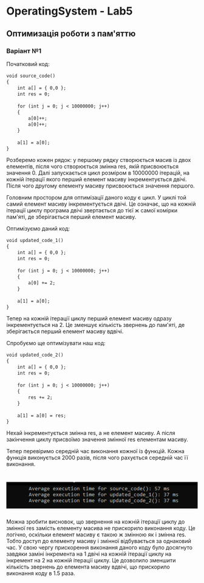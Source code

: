 # OperatingSystem - Lab5

##  Оптимизація роботи з пам'яттю

### Варіант №1 
Початковий код:
```
void source_code() 
{
    int a[] = { 0,0 };
    int res = 0;

    for (int j = 0; j < 10000000; j++)
    {
        a[0]++;
        a[0]++;
    }

    a[1] = a[0];
}
```

Розберемо кожен рядок: у першому рядку створюється масив із двох елементів, після чого створюється змінна res, якій присвоюється значення 0. Далі запускається цикл розміром в 10000000 ітерацій, на кожній ітерації якого перший елемент масиву інкрементується двічі. Після чого другому елементу масиву присвоюється значення першого. 

Головним простором для оптимізації даного коду є цикл. У циклі той самий елемент масиву інкрементується двічі. Це означає, що на кожній ітерації циклу програма двічі звертається до тієї ж самої комірки пам'яті, де зберігається перший елемент масиву.

Оптимізуємо даний код: 

```
void updated_code_1()
{
    int a[] = { 0,0 };
    int res = 0;

    for (int j = 0; j < 10000000; j++)
    {
        a[0] += 2;
    }

    a[1] = a[0];
}
```

Тепер на кожній ітерації циклу перший елемент масиву одразу інкрементується на 2. Це зменшує кількість звернень до пам'яті, де зберігається перший елемент масиву вдвічі.

Спробуємо ще оптимізувати наш код: 

```
void updated_code_2()
{
    int a[] = { 0,0 };
    int res = 0;

    for (int j = 0; j < 10000000; j++)
    {
        res += 2;
    }

    a[1] = a[0] = res;
}
```

Нехай інкрементується змінна res, а не елемент масиву. А після закінчення циклу присвоїмо значення змінної res елементам масиву.

Тепер перевіримо середній час виконання кожної із функцій. Кожна функція виконується 2000 разів, після чого рахується середній час її виконання. 

![Screenshot1](https://github.com/Wistony/OperatingSystem_Labs/blob/master/Lab5_MemoryOptimisation/img/1.png)
=
Можна зробити висновок, що звернення на кожній ітерації циклу до змінної res замість елементу масива не прискорило виконання коду. Це логічно, оскільки елемент масиву є такою ж змінною як і змінна res. Тобто доступ до елементу масиву і змінної відбувається за однаковий час. У свою чергу прискорення виконання даного коду було досягнуто завдяки заміні інкремента на 1 двічі на кожній ітерації циклу на інкремент на 2 на кожній ітерації циклу. Це дозволило зменшити кількість звернень до елемента масиву вдвічі, що прискорило виконання коду в 1.5 раза. 





